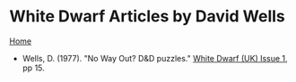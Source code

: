 # White Dwarf Articles by David Wells
[Home](/README.md)

* Wells, D. (1977). "No Way Out? D&D puzzles." [White Dwarf (UK) Issue 1](/wd-uk/wd-uk-001-1977-06.md#no-way-out), pp 15.